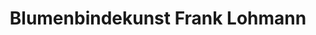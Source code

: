 ---
title: "Blumenbindekunst Frank Lohmann"
url: /guetersloh/blumenbindekunst-frank-lohmann/
shop: Blumen
---